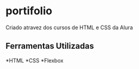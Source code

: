 # portifolio
Criado atravez dos cursos de HTML e CSS da Alura
## Ferramentas Utilizadas
*HTML
*CSS
*Flexbox
